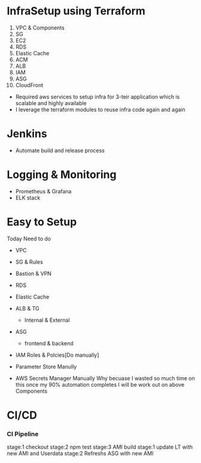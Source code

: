 # InfraSetup using Terraform
1. VPC & Components
2. SG
3. EC2
4. RDS
5. Elastic Cache
6. ACM
7. ALB
8. IAM
9. ASG
10. CloudFront

- Required aws services to setup infra for 3-teir application which is scalable and highly available
- I leverage the terraform modules to reuse infra code again and again

# Jenkins
- Automate build and release process

# Logging & Monitoring
- Prometheus & Grafana
- ELK stack



# Easy to Setup
Today Need to do
- VPC
- SG & Rules
- Bastion & VPN
- RDS
- Elastic Cache
- ALB & TG
  - Internal & External
- ASG
  - frontend & backend

- IAM Roles & Polcies[Do manually]
- Parameter Store Manully
- AWS Secrets Manager Manually
Why becuase I wasted so much time on this once my 90% automation completes I will be work out on above Components

# CI/CD

### CI Pipeline
stage:1 checkout
stage:2 npm test
stage:3 AMI build
stage:1 update LT with new AMI and Userdata
stage:2 Refreshs ASG with new AMI



